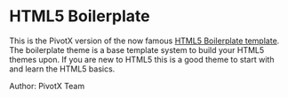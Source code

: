 # HTML5 Boilerplate

This is the PivotX version of the now famous [HTML5 Boilerplate template](https://html5boilerplate.com/). 
The boilerplate theme is a base template system to build your HTML5 themes upon.
If you are new to HTML5 this is a good theme to start with and learn the HTML5 basics.

Author: PivotX Team
